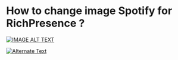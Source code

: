 # How to change image Spotify for RichPresence ?



[![IMAGE ALT TEXT]([](https://vimeo.com/784225876))]()

[![Alternate Text]({[image-url](https://imgur.com/a/rWimbEg)})]({[video-url](https://imgur.com/a/rWimbEg)} "Link Title")

